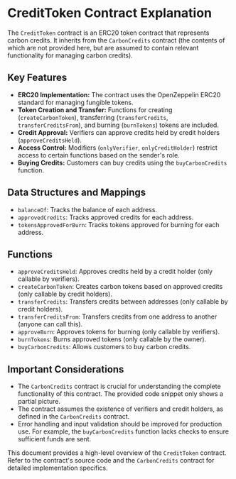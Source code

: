 # CreditToken Contract Explanation

The `CreditToken` contract is an ERC20 token contract that represents carbon credits. It inherits from the `CarbonCredits` contract (the contents of which are not provided here, but are assumed to contain relevant functionality for managing carbon credits).

## Key Features

*   **ERC20 Implementation:** The contract uses the OpenZeppelin ERC20 standard for managing fungible tokens.
*   **Token Creation and Transfer:** Functions for creating (`createCarbonToken`), transferring (`transferCredits`, `transferCreditsFrom`), and burning (`burnTokens`) tokens are included.
*   **Credit Approval:** Verifiers can approve credits held by credit holders (`approveCreditsHeld`).
*   **Access Control:** Modifiers (`onlyVerifier`, `onlyCreditHolder`) restrict access to certain functions based on the sender's role.
*   **Buying Credits:** Customers can buy credits using the `buyCarbonCredits` function.

## Data Structures and Mappings

*   `balanceOf`: Tracks the balance of each address.
*   `approvedCredits`: Tracks approved credits for each address.
*   `tokensApprovedForBurn`: Tracks tokens approved for burning for each address.

## Functions

*   `approveCreditsHeld`: Approves credits held by a credit holder (only callable by verifiers).
*   `createCarbonToken`: Creates carbon tokens based on approved credits (only callable by credit holders).
*   `transferCredits`: Transfers credits between addresses (only callable by credit holders).
*   `transferCreditsFrom`: Transfers credits from one address to another (anyone can call this).
*   `approveBurn`: Approves tokens for burning (only callable by verifiers).
*   `burnTokens`: Burns approved tokens (only callable by the owner).
*   `buyCarbonCredits`: Allows customers to buy carbon credits.

## Important Considerations

*   The `CarbonCredits` contract is crucial for understanding the complete functionality of this contract. The provided code snippet only shows a partial picture.
*   The contract assumes the existence of verifiers and credit holders, as defined in the `CarbonCredits` contract.
*   Error handling and input validation should be improved for production use.  For example, the `buyCarbonCredits` function lacks checks to ensure sufficient funds are sent.

This document provides a high-level overview of the `CreditToken` contract. Refer to the contract's source code and the `CarbonCredits` contract for detailed implementation specifics.
